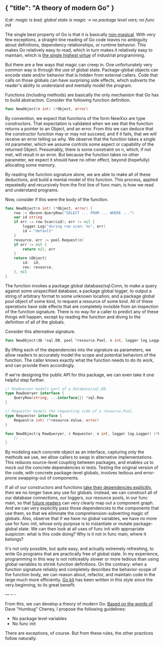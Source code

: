 {
	"title": "A theory of modern Go"
}
---

_tl;dr: magic is bad; global state is magic → no package level vars; no func init_

The single best property of Go is that it is basically [non-magical](https://news.ycombinator.com/item?id=13949588).
With very few exceptions, a straight-line reading of Go code leaves no ambiguity about definitions, dependency relationships, or runtime behavior.
This makes Go relatively easy to read, which in turn makes it relatively easy to maintain, which is 
 [the single highest virtue](http://programmingisterrible.com/post/139222674273/write-code-that-is-easy-to-delete-not-easy-to) of industrial programming.

But there are a few ways that magic can creep in.
One unfortunately very common way is through the use of global state.
Package-global objects can encode state and/or behavior that is hidden from external callers.
Code that calls on those globals can have surprising side effects, which subverts the reader's ability to understand and mentally model the program.

Functions (including methods) are basically the only mechanism that Go has to build abstraction.
Consider the following function definition.

```go
func NewObject(n int) (*Object, error)
```

By convention, we expect that functions of the form NewXxx are type constructors.
That expectation is validated when we see that the function returns a pointer to an Object, and an error.
From this we can deduce that the constructor function may or may not succeed, and if it fails, that we will receive an error telling us why.
We observe that the function takes a single int parameter, which we assume controls some aspect or capability of the returned Object.
Presumably, there is some constraint on n, which, if not met, will result in an error.
But because the function takes no other parameter, we expect it should have no other effect, beyond (hopefully) allocating some memory.

By reading the function signature alone, we are able to make all of these deductions, and build a mental model of this function.
This process, applied repeatedly and recursively from the first line of func main, is how we read and understand programs.

Now, consider if this were the body of the function.

```go
func NewObject(n int) (*Object, error) {
	row := dbconn.QueryRow("SELECT ... FROM ... WHERE ...")
	var id string
	if err := row.Scan(&id); err != nil {
		logger.Log("during row scan: %v", err)
		id = "default"
	}
	resource, err := pool.Request(n)
	if err != nil {
		return nil, err
	}
	return &Object{
		id:  id,
		res: resource,
	}, nil
}
```

The function invokes a package global database/sql.Conn, to make a query against some unspecified database;
 a package global logger, to output a string of arbitrary format to some unknown location;
 and a package global pool object of some kind, to request a resource of some kind.
All of these operations have side effects that are completely invisible from an inspection of the function signature.
There is no way for a caller to predict any of these things will happen, except by reading the function and diving to the definition of all of the globals.

Consider this alternative signature.

```go
func NewObject(db *sql.DB, pool *resource.Pool, n int, logger log.Logger) (*Object, error)
```

By lifting each of the dependencies into the signature as parameters, we allow readers to accurately model the scope and potential behaviors of the function.
The caller knows exactly what the function needs to do its work, and can provide them accordingly.

If we're designing the public API for this package, we can even take it one helpful step further.

```go
// RowQueryer models part of a database/sql.DB.
type RowQueryer interface {
	QueryRow(string, ...interface{}) *sql.Row
}

// Requestor models the requesting side of a resource.Pool.
type Requestor interface {
	Request(n int) (*resource.Value, error)
}

func NewObject(q RowQueryer, r Requestor, n int, logger log.Logger) (*Object, error) {
	// ...
}
```

By modeling each concrete object as an interface, capturing only the methods we use, we allow callers to swap in alternative implementations.
This reduces source-level coupling between packages, and enables us to mock out the concrete dependencies in tests.
Testing the original version of the code, with concrete package-level globals, involves tedious and error-prone swapping-out of components.

If all of our constructors and functions [take their dependencies explicitly](https://peter.bourgon.org/go-best-practices-2016/#program-design), then we no longer have any use for globals.
Instead, we can construct all of our database connections, our loggers, our resource pools, in our func main, so that
 [future readers](https://blogs.msdn.microsoft.com/oldnewthing/20070406-00/?p=27343/) can very clearly map out a component graph.
And we can very explicitly pass those dependencies to the components that use them, so that we eliminate the comprehension-subverting magic of globals.
Also, observe that if we have no global variables, we have no more use for func init, whose only purpose is to instantiate or mutate package-global state.
We can then look at all uses of func init with appropriate suspicion: what is this code doing? Why is it not in func main, where it belongs?

It's not only possible, but quite easy, and actually extremely refreshing, to write Go programs that are practically free of global state.
In my experience, programming in this way is not noticeably slower or more tedious than using global variables to shrink function definitions.
On the contrary: when a function signature reliably and completely describes the behavior-scope of the function body, we can reason about, refactor, and maintain code in the large much more efficiently.
[Go kit](https://github.com/go-kit/kit) has been written in this style since the very beginning, to its great benefit.

— – -

From this, we can develop a theory of modern Go.
[Based on the words of](https://twitter.com/davecheney/status/871939730761547776) Dave "Humbug" Cheney, I propose the following guidelines:

- No package level variables
- No func init

There are exceptions, of course. But from these rules, the other practices follow naturally.

